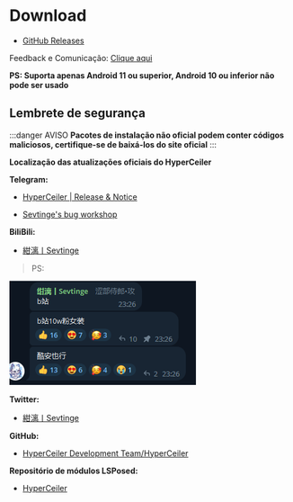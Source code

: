 # Download

-  [GitHub Releases](https://github.com/saraSakuHj/Hyperceiler/releases)

Feedback e Comunicação: [Clique aqui](/pt_BR/Support.html)

**PS: Suporta apenas Android 11 ou superior, Android 10 ou inferior não pode ser usado**

## Lembrete de segurança
:::danger AVISO
**Pacotes de instalação não oficial podem conter códigos maliciosos, certifique-se de baixá-los do site oficial**
:::

**Localização das atualizações oficiais do HyperCeiler**

**Telegram:**

- [HyperCeiler | Release & Notice](https://t.me/cemiuiler_release)

- [Sevtinge's bug workshop](https://t.me/sevtinge_mod)

**BiliBili:**

- [紺漓丨Sevtinge](https://space.bilibili.com/526912874?share_medium=android&share_source=copy_link&bbid=XUEAD0CEAA31CC92AA11E37A31FD36C321555&ts=1690248939794)

>PS:

![bilibili](/images/bilibili.png)

**Twitter:**

- [紺漓丨Sevtinge](https://twitter.com/sevtinge)

**GitHub:**

- [HyperCeiler Development Team/HyperCeiler](https://github.com/saraSakuHj/Hyperceiler)

**Repositório de módulos LSPosed:**

- [HyperCeiler](https://modules.lsposed.org/module/com.sevtinge.cemiuiler)

<script setup>
import FetchInfo from '/.vitepress/components/FetchInfo.vue'